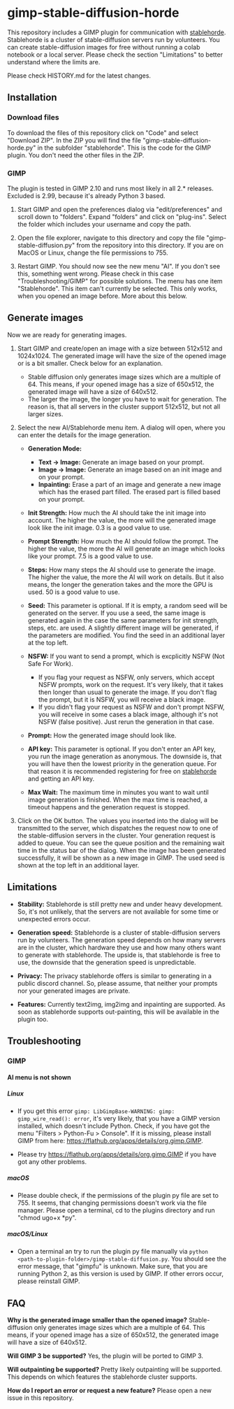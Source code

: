 # gimp-stable-diffusion-horde

This repository includes a GIMP plugin for communication with [stablehorde](https://stablehorde.net). Stablehorde is a cluster of stable-diffusion servers run by volunteers. You can create stable-diffusion images for free without running a colab notebook or a local server. Please check the section "Limitations" to better understand where the limits are.

Please check HISTORY.md for the latest changes. 

## Installation
### Download files

To download the files of this repository click on "Code" and select "Download ZIP". In the ZIP you will find the file "gimp-stable-diffusion-horde.py" in the subfolder "stablehorde". This is the code for the GIMP plugin. You don't need the other files in the ZIP.

### GIMP

The plugin is tested in GIMP 2.10 and runs most likely in all 2.* releases. Excluded is 2.99, because it's already Python 3 based.

1. Start GIMP and open the preferences dialog via "edit/preferences" and scroll down to "folders". Expand "folders" and click on "plug-ins". Select the folder which includes your username and copy the path. 

2. Open the file explorer, navigate to this directory and copy the file "gimp-stable-diffusion.py" from the repository into this directory. If you are on MacOS or Linux, change the file permissions to 755.

3. Restart GIMP. You should now see the new menu "AI". If you don't see this, something went wrong. Please check in this case "Troubleshooting/GIMP" for possible solutions. The menu has one item "Stablehorde". This item can't currently be selected. This only works, when you opened an image before. More about this below.

## Generate images
Now we are ready for generating images.

1. Start GIMP and create/open an image with a size between 512x512 and 1024x1024. The generated image will have the size of the opened image or is a bit smaller. Check below for an explanation.
   - Stable diffusion only generates image sizes which are a multiple of 64. This means, if your opened image has a size of 650x512, the generated image will have a size of 640x512.
   - The larger the image, the longer you have to wait for generation. The reason is, that all servers in the cluster support 512x512, but not all larger sizes.

2. Select the new AI/Stablehorde menu item. A dialog will open, where you can enter the details for the image generation.

   - **Generation Mode:** 
      - **Text -> Image:** Generate an image based on your prompt.
      - **Image -> Image:** Generate an image based on an init image and on your prompt.
      - **Inpainting:** Erase a part of an image and generate a new image which has the erased part filled. The erased part is filled based on your prompt.

   - **Init Strength:** How much the AI should take the init image into account. The higher the value, the more will the generated image look like the init image. 0.3 is a good value to use.

   - **Prompt Strength:** How much the AI should follow the prompt. The higher the value, the more the AI will generate an image which looks like your prompt. 7.5 is a good value to use.

   - **Steps:** How many steps the AI should use to generate the image. The higher the value, the more the AI will work on details. But it also means, the longer the generation takes and the more the GPU is used. 50 is a good value to use.

   - **Seed:** This parameter is optional. If it is empty, a random seed will be generated on the server. If you use a seed, the same image is generated again in the case the same parameters for init strength, steps, etc. are used. A slightly different image will be generated, if the parameters are modified. You find the seed in an additional layer at the top left. 

   - **NSFW:** If you want to send a prompt, which is excplicitly NSFW (Not Safe For Work). 
      - If you flag your request as NSFW, only servers, which accept NSFW prompts, work on the request. It's very likely, that it takes then longer than usual to generate the image. If you don't flag the prompt, but it is NSFW, you will receive a black image.
      - If you didn't flag your request as NSFW and don't prompt NSFW, you will receive in some cases a black image, although it's not NSFW (false positive). Just rerun the generation in that case.

   - **Prompt:** How the generated image should look like.

   - **API key:** This parameter is optional. If you don't enter an API key, you run the image generation as anonymous. The downside is, that you will have then the lowest priority in the generation queue. For that reason it is recommended registering for free on [stablehorde](https://stablehorde.net) and getting an API key.

   - **Max Wait:** The maximum time in minutes you want to wait until image generation is finished. When the max time is reached, a timeout happens and the generation request is stopped.

3. Click on the OK button. The values you inserted into the dialog will be transmitted to the server, which dispatches the request now to one of the stable-diffusion servers in the cluster. Your generation request is added to queue. You can see the queue position and the remaining wait time in the status bar of the dialog. When the image has been generated successfully, it will be shown as a new image in GIMP. The used seed is shown at the top left in an additional layer.

## Limitations
   - **Stability:** Stablehorde is still pretty new and under heavy development. So, it's not unlikely, that the servers are not available for some time or unexpected errors occur.

   - **Generation speed:** Stablehorde is a cluster of stable-diffusion servers run by volunteers. The generation speed depends on how many servers are in the cluster, which hardware they use and how many others want to generate with stablehorde. The upside is, that stablehorde is free to use, the downside that the generation speed is unpredictable.

   - **Privacy:** The privacy stablehorde offers is similar to generating in a public discord channel. So, please assume, that neither your prompts nor your generated images are private.
   
   - **Features:** Currently text2img, img2img and inpainting are supported. As soon as stablehorde supports out-painting, this will be available in the plugin too.

## Troubleshooting
### GIMP
#### AI menu is not shown
##### Linux
   - If you get this error ```gimp: LibGimpBase-WARNING: gimp: gimp_wire_read(): error```, it's very likely, that you have a GIMP version installed, which doesn't include Python. Check, if you have got the menu "Filters > Python-Fu > Console". If it is missing, please install GIMP from here: https://flathub.org/apps/details/org.gimp.GIMP.
  
  - Please try https://flathub.org/apps/details/org.gimp.GIMP if you have got any other problems.

##### macOS
   - Please double check, if the permissions of the plugin py file are set to 755. It seems, that changing permissions doesn't work via the file manager. Please open a terminal, cd to the plugins directory and run "chmod ugo+x *py".
   
##### macOS/Linux
   - Open a terminal an try to run the plugin py file manually via ```python <path-to-plugin-folder>/gimp-stable-diffusion.py```. You should see the error message, that "gimpfu" is unknown. Make sure, that you are running Python 2, as this version is used by GIMP. If other errors occur, please reinstall GIMP.

## FAQ
**Why is the generated image smaller than the opened image?** Stable-diffusion only generates image sizes which are a multiple of 64. This means, if your opened image has a size of 650x512, the generated image will have a size of 640x512.

**Will GIMP 3 be supported?** Yes, the plugin will be ported to GIMP 3.

**Will outpainting be supported?** Pretty likely outpainting will be supported. This depends on which features the stablehorde cluster supports.

**How do I report an error or request a new feature?** Please open a new issue in this repository.


